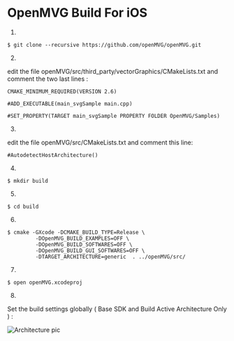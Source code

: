 # OpenMVG Build For iOS
1.

`$ git clone --recursive https://github.com/openMVG/openMVG.git`

2.
edit the file openMVG/src/third_party/vectorGraphics/CMakeLists.txt and comment the two last lines :

```
CMAKE_MINIMUM_REQUIRED(VERSION 2.6)

#ADD_EXECUTABLE(main_svgSample main.cpp)

#SET_PROPERTY(TARGET main_svgSample PROPERTY FOLDER OpenMVG/Samples)

```
3.
edit the file openMVG/src/CMakeLists.txt and comment this line:

`#AutodetectHostArchitecture()`

4.

`$ mkdir build`

5.

`$ cd build`

6.

```
$ cmake -GXcode -DCMAKE_BUILD_TYPE=Release \
		 -DOpenMVG_BUILD_EXAMPLES=OFF \
		 -DOpenMVG_BUILD_SOFTWARES=OFF \
		 -DOpenMVG_BUILD_GUI_SOFTWARES=OFF \
		 -DTARGET_ARCHITECTURE=generic  . ../openMVG/src/

```

7.

`$ open openMVG.xcodeproj`

8.

Set the build settings globally ( Base SDK and Build Active Architecture Only ) :

![Architecture pic](./ArchitecturePic.png)


